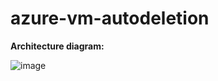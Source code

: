 # azure-vm-autodeletion

**Architecture diagram:**

![image](https://github.com/praveenkumarv-github/azure-vm-autodeletion/assets/42761154/b08a17fb-ea57-4821-ae9d-09ea7663196e)

